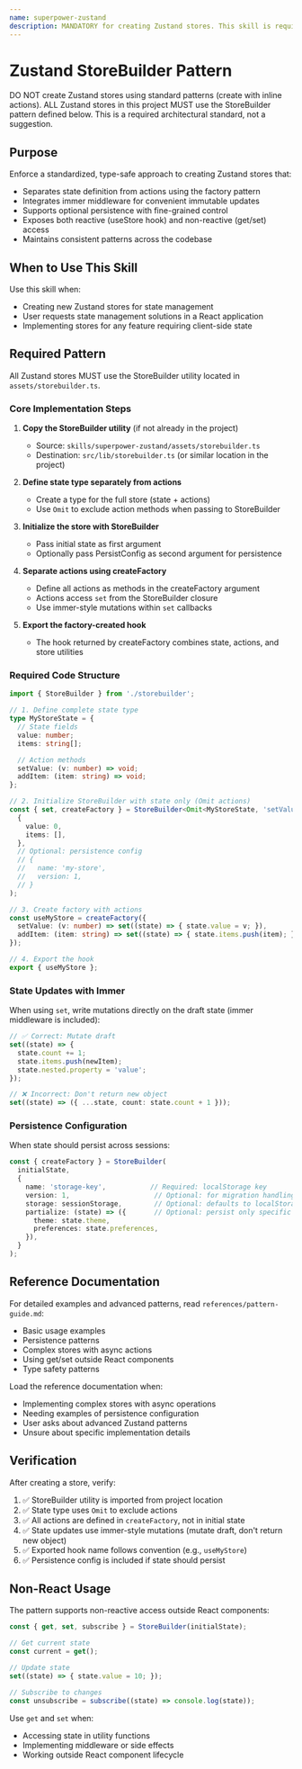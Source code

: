 ```yaml
---
name: superpower-zustand
description: MANDATORY for creating Zustand stores. This skill is required when users request state management, creating stores, or mention Zustand. Do NOT create Zustand stores without this skill - all stores must use the required StoreBuilder pattern with immer middleware and factory pattern separation
---
```


# Zustand StoreBuilder Pattern

<CRITICAL>
DO NOT create Zustand stores using standard patterns (create with inline actions). ALL Zustand stores in this project MUST use the StoreBuilder pattern defined below. This is a required architectural standard, not a suggestion.
</CRITICAL>

## Purpose

Enforce a standardized, type-safe approach to creating Zustand stores that:
- Separates state definition from actions using the factory pattern
- Integrates immer middleware for convenient immutable updates
- Supports optional persistence with fine-grained control
- Exposes both reactive (useStore hook) and non-reactive (get/set) access
- Maintains consistent patterns across the codebase

## When to Use This Skill

Use this skill when:
- Creating new Zustand stores for state management
- User requests state management solutions in a React application
- Implementing stores for any feature requiring client-side state

## Required Pattern

All Zustand stores MUST use the StoreBuilder utility located in `assets/storebuilder.ts`.

### Core Implementation Steps

1. **Copy the StoreBuilder utility** (if not already in the project)
   - Source: `skills/superpower-zustand/assets/storebuilder.ts`
   - Destination: `src/lib/storebuilder.ts` (or similar location in the project)

2. **Define state type separately from actions**
   - Create a type for the full store (state + actions)
   - Use `Omit` to exclude action methods when passing to StoreBuilder

3. **Initialize the store with StoreBuilder**
   - Pass initial state as first argument
   - Optionally pass PersistConfig as second argument for persistence

4. **Separate actions using createFactory**
   - Define all actions as methods in the createFactory argument
   - Actions access `set` from the StoreBuilder closure
   - Use immer-style mutations within `set` callbacks

5. **Export the factory-created hook**
   - The hook returned by createFactory combines state, actions, and store utilities

### Required Code Structure

```typescript
import { StoreBuilder } from './storebuilder';

// 1. Define complete state type
type MyStoreState = {
  // State fields
  value: number;
  items: string[];

  // Action methods
  setValue: (v: number) => void;
  addItem: (item: string) => void;
};

// 2. Initialize StoreBuilder with state only (Omit actions)
const { set, createFactory } = StoreBuilder<Omit<MyStoreState, 'setValue' | 'addItem'>>(
  {
    value: 0,
    items: [],
  },
  // Optional: persistence config
  // {
  //   name: 'my-store',
  //   version: 1,
  // }
);

// 3. Create factory with actions
const useMyStore = createFactory({
  setValue: (v: number) => set((state) => { state.value = v; }),
  addItem: (item: string) => set((state) => { state.items.push(item); }),
});

// 4. Export the hook
export { useMyStore };
```

### State Updates with Immer

When using `set`, write mutations directly on the draft state (immer middleware is included):

```typescript
// ✅ Correct: Mutate draft
set((state) => {
  state.count += 1;
  state.items.push(newItem);
  state.nested.property = 'value';
});

// ❌ Incorrect: Don't return new object
set((state) => ({ ...state, count: state.count + 1 }));
```

### Persistence Configuration

When state should persist across sessions:

```typescript
const { createFactory } = StoreBuilder(
  initialState,
  {
    name: 'storage-key',           // Required: localStorage key
    version: 1,                     // Optional: for migration handling
    storage: sessionStorage,        // Optional: defaults to localStorage
    partialize: (state) => ({       // Optional: persist only specific fields
      theme: state.theme,
      preferences: state.preferences,
    }),
  }
);
```

## Reference Documentation

For detailed examples and advanced patterns, read `references/pattern-guide.md`:
- Basic usage examples
- Persistence patterns
- Complex stores with async actions
- Using get/set outside React components
- Type safety patterns

Load the reference documentation when:
- Implementing complex stores with async operations
- Needing examples of persistence configuration
- User asks about advanced Zustand patterns
- Unsure about specific implementation details

## Verification

After creating a store, verify:
1. ✅ StoreBuilder utility is imported from project location
2. ✅ State type uses `Omit` to exclude actions
3. ✅ All actions are defined in `createFactory`, not in initial state
4. ✅ State updates use immer-style mutations (mutate draft, don't return new object)
5. ✅ Exported hook name follows convention (e.g., `useMyStore`)
6. ✅ Persistence config is included if state should persist

## Non-React Usage

The pattern supports non-reactive access outside React components:

```typescript
const { get, set, subscribe } = StoreBuilder(initialState);

// Get current state
const current = get();

// Update state
set((state) => { state.value = 10; });

// Subscribe to changes
const unsubscribe = subscribe((state) => console.log(state));
```

Use `get` and `set` when:
- Accessing state in utility functions
- Implementing middleware or side effects
- Working outside React component lifecycle
